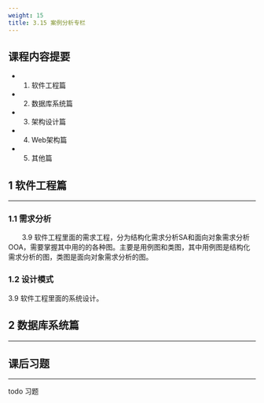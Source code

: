 ```yaml
---
weight: 15
title: 3.15 案例分析专栏
---
```

## 课程内容提要

- 1. 软件工程篇
- 2. 数据库系统篇
- 3. 架构设计篇
- 4. Web架构篇
- 5. 其他篇

## 1 软件工程篇

---

### 1.1 需求分析

&emsp;&emsp;3.9 软件工程里面的需求工程，分为结构化需求分析SA和面向对象需求分析OOA，需要掌握其中用的的各种图。主要是用例图和类图，其中用例图是结构化需求分析的图，类图是面向对象需求分析的图。

### 1.2 设计模式

3.9 软件工程里面的系统设计。

## 2 数据库系统篇

---

## 课后习题

---

todo 习题